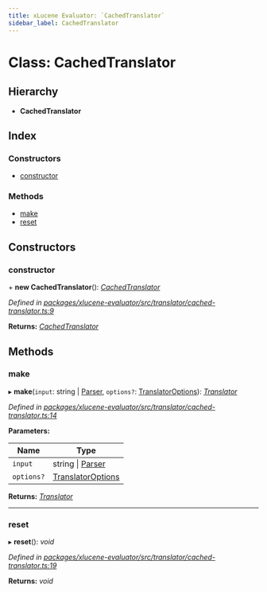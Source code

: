 ```yaml
---
title: xLucene Evaluator: `CachedTranslator`
sidebar_label: CachedTranslator
---
```


# Class: CachedTranslator

## Hierarchy

* **CachedTranslator**

## Index

### Constructors

* [constructor](cachedtranslator.md#constructor)

### Methods

* [make](cachedtranslator.md#make)
* [reset](cachedtranslator.md#reset)

## Constructors

###  constructor

\+ **new CachedTranslator**(): *[CachedTranslator](cachedtranslator.md)*

*Defined in [packages/xlucene-evaluator/src/translator/cached-translator.ts:9](https://github.com/terascope/teraslice/blob/78714a985/packages/xlucene-evaluator/src/translator/cached-translator.ts#L9)*

**Returns:** *[CachedTranslator](cachedtranslator.md)*

## Methods

###  make

▸ **make**(`input`: string | [Parser](parser.md), `options?`: [TranslatorOptions](../overview.md#translatoroptions)): *[Translator](translator.md)*

*Defined in [packages/xlucene-evaluator/src/translator/cached-translator.ts:14](https://github.com/terascope/teraslice/blob/78714a985/packages/xlucene-evaluator/src/translator/cached-translator.ts#L14)*

**Parameters:**

Name | Type |
------ | ------ |
`input` | string &#124; [Parser](parser.md) |
`options?` | [TranslatorOptions](../overview.md#translatoroptions) |

**Returns:** *[Translator](translator.md)*

___

###  reset

▸ **reset**(): *void*

*Defined in [packages/xlucene-evaluator/src/translator/cached-translator.ts:19](https://github.com/terascope/teraslice/blob/78714a985/packages/xlucene-evaluator/src/translator/cached-translator.ts#L19)*

**Returns:** *void*
